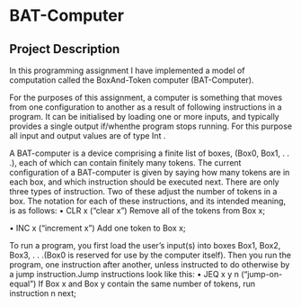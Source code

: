 # BAT-Computer

## Project Description
In this programming assignment I have implemented a model of computation called the BoxAnd-Token computer (BAT-Computer).

For the purposes of this assignment, a computer is something that moves from one configuration to another as a result of following instructions in a program. It can be initialised by loading one or more inputs, and typically provides a single output if/whenthe program stops running. For this purpose all input and output values are of type Int .

A BAT-computer is a device comprising a finite list of boxes, (Box0, Box1, . . .), each of which can contain finitely many tokens. The current configuration of a BAT-computer is given by saying how many tokens are in each box, and which instruction should be executed next. There are only three types of instruction. Two of these adjust the number of tokens in a box. The notation for each of these instructions, and its intended meaning, is as follows:
• CLR x (“clear x”)
Remove all of the tokens from Box x;

• INC x (“increment x”)
Add one token to Box x;

To run a program, you first load the user’s input(s) into boxes Box1, Box2, Box3, . . .(Box0 is reserved for use by the computer itself). Then you run the program, one instruction after another, unless instructed to do otherwise by a jump instruction.Jump instructions look like this:
• JEQ x y n (“jump-on-equal”)
If Box x and Box y contain the same number of tokens, run instruction n next;
